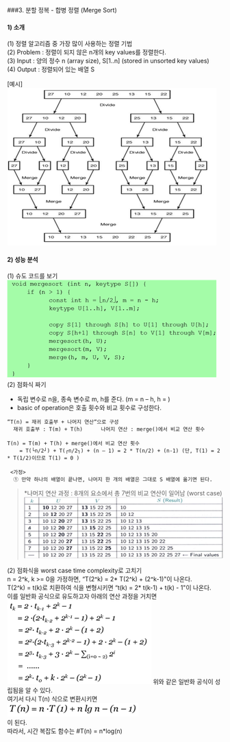 ###3. 분할 정복 - 합병 정렬 (Merge Sort)
#### 1) 소개
(1) 정렬 알고리즘 중 가장 많이 사용하는 정렬 기법<br>
(2) Problem : 정렬이 되지 않은 n개의 key values를 정렬한다.<br>
(3) Input : 양의 정수 n (array size), S[1..n] (stored in unsorted key values)<br>
(4) Output : 정렬되어 있는 배열 S<br>

 [예시]<br>
 ![image](./picture/1.png)<tr>
#### 2) 성능 분석
  (1) 슈도 코드를 보기<br>
  ![image](./picture/2.png)<tr>
  (2) 점화식 짜기
   - 독립 변수로 n을, 종속 변수로 m, h를 준다. (m = n – h, h = )
   - basic of operation은 호출 횟수와 비교 횟수로 구성한다.

    “T(n) = 재귀 호출부 + 나머지 연산“으로 구성
      재귀 호출부 : T(m) + T(h)		나머지 연산 : merge()에서 비교 연산 횟수

    T(n) = T(m) + T(h) + merge()에서 비교 연산 횟수
        = T(└n/2┘) + T(┌n/2┐) + (n – 1) = 2 * T(n/2) + (n-1) (단, T(1) = 2 * T(1/2)이므로 T(1) = 0 )

     <가정>
      ① 만약 하나의 배열이 끝나면, 나머지 한 개의 배열은 그대로 S 배열에 옮기면 된다.
>*나머지 연산 과정 :  8개의 요소에서 총 7번의 비교 연산이 일어남 (worst case)<br>
  ![image](./picture/3.png)<tr>
  
  (2) 점화식을 worst case time complexity로 고치기<br>
      n = 2^k, k >= 0을 가정하면, “T(2^k) = 2* T(2^k) + (2^k-1)"이 나온다.<br>
      T(2^k) = t(k)로 치환하여 식을 변형시키면 “t(k) = 2* t(k-1) + t(k) - 1"이 나온다.<br>
      이를 일반화 공식으로 유도하고자 아래의 연산 과정을 거치면<br>
    ![image](./picture/4.png)<tr>
      위와 같은 일반화 공식이 성립됨을 알 수 있다. <br>
      여기서 다시 T(n) 식으로 변환시키면 ![image](./picture/5.png)<br>이 된다.<br>
      따라서, 시간 복잡도 함수는
 #T(n) = n*log(n)
